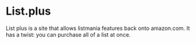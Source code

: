 # List.plus
List plus is a site that allows listmania features back onto amazon.com. It has a twist: you can purchase all of a list at once.
